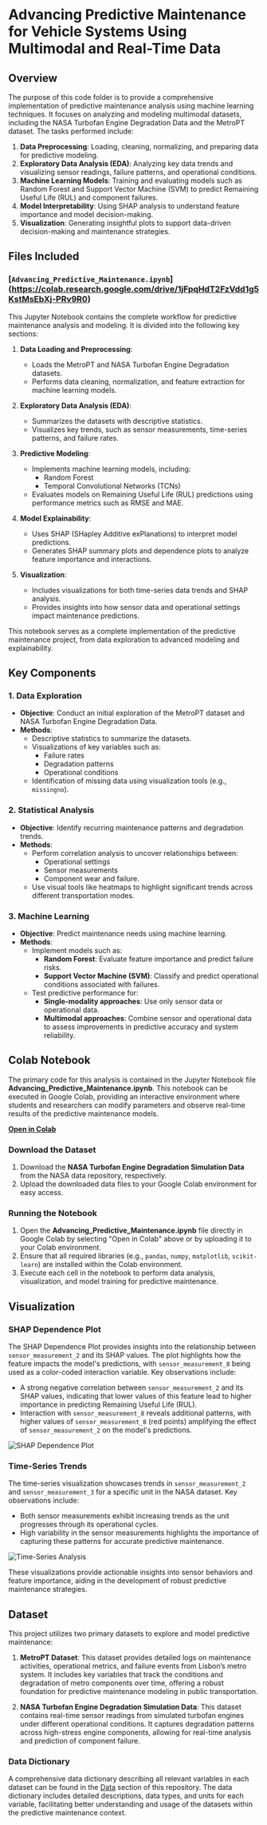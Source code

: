 # Advancing Predictive Maintenance for Vehicle Systems Using Multimodal and Real-Time Data

## Overview
The purpose of this code folder is to provide a comprehensive implementation of predictive maintenance analysis using machine learning techniques. It focuses on analyzing and modeling multimodal datasets, including the NASA Turbofan Engine Degradation Data and the MetroPT dataset. The tasks performed include:

1. **Data Preprocessing**: Loading, cleaning, normalizing, and preparing data for predictive modeling.
2. **Exploratory Data Analysis (EDA)**: Analyzing key data trends and visualizing sensor readings, failure patterns, and operational conditions.
3. **Machine Learning Models**: Training and evaluating models such as Random Forest and Support Vector Machine (SVM) to predict Remaining Useful Life (RUL) and component failures.
4. **Model Interpretability**: Using SHAP analysis to understand feature importance and model decision-making.
5. **Visualization**: Generating insightful plots to support data-driven decision-making and maintenance strategies.

## Files Included

### **[`Advancing_Predictive_Maintenance.ipynb`]**(https://colab.research.google.com/drive/1jFpqHdT2FzVdd1g5KstMsEbXj-PRv9R0)
This Jupyter Notebook contains the complete workflow for predictive maintenance analysis and modeling. It is divided into the following key sections:

1. **Data Loading and Preprocessing**:
   - Loads the MetroPT and NASA Turbofan Engine Degradation datasets.
   - Performs data cleaning, normalization, and feature extraction for machine learning models.

2. **Exploratory Data Analysis (EDA)**:
   - Summarizes the datasets with descriptive statistics.
   - Visualizes key trends, such as sensor measurements, time-series patterns, and failure rates.

3. **Predictive Modeling**:
   - Implements machine learning models, including:
     - Random Forest
     - Temporal Convolutional Networks (TCNs)
   - Evaluates models on Remaining Useful Life (RUL) predictions using performance metrics such as RMSE and MAE.

4. **Model Explainability**:
   - Uses SHAP (SHapley Additive exPlanations) to interpret model predictions.
   - Generates SHAP summary plots and dependence plots to analyze feature importance and interactions.

5. **Visualization**:
   - Includes visualizations for both time-series data trends and SHAP analysis.
   - Provides insights into how sensor data and operational settings impact maintenance predictions.

This notebook serves as a complete implementation of the predictive maintenance project, from data exploration to advanced modeling and explainability.


## Key Components

### 1. Data Exploration
- **Objective**: Conduct an initial exploration of the MetroPT dataset and NASA Turbofan Engine Degradation Data.
- **Methods**:
  - Descriptive statistics to summarize the datasets.
  - Visualizations of key variables such as:
    - Failure rates
    - Degradation patterns
    - Operational conditions
  - Identification of missing data using visualization tools (e.g., `missingno`).

### 2. Statistical Analysis
- **Objective**: Identify recurring maintenance patterns and degradation trends.
- **Methods**:
  - Perform correlation analysis to uncover relationships between:
    - Operational settings
    - Sensor measurements
    - Component wear and failure.
  - Use visual tools like heatmaps to highlight significant trends across different transportation modes.

### 3. Machine Learning
- **Objective**: Predict maintenance needs using machine learning.
- **Methods**:
  - Implement models such as:
    - **Random Forest**: Evaluate feature importance and predict failure risks.
    - **Support Vector Machine (SVM)**: Classify and predict operational conditions associated with failures.
  - Test predictive performance for:
    - **Single-modality approaches**: Use only sensor data or operational data.
    - **Multimodal approaches**: Combine sensor and operational data to assess improvements in predictive accuracy and system reliability.


## Colab Notebook

The primary code for this analysis is contained in the Jupyter Notebook file **Advancing_Predictive_Maintenance.ipynb**. This notebook can be executed in Google Colab, providing an interactive environment where students and researchers can modify parameters and observe real-time results of the predictive maintenance models.

[**Open in Colab**](https://colab.research.google.com/drive/1jFpqHdT2FzVdd1g5KstMsEbXj-PRv9R0)

### Download the Dataset

1. Download the **NASA Turbofan Engine Degradation Simulation Data** from the NASA data repository, respectively.
2. Upload the downloaded data files to your Google Colab environment for easy access.

### Running the Notebook

1. Open the **Advancing_Predictive_Maintenance.ipynb** file directly in Google Colab by selecting "Open in Colab" above or by uploading it to your Colab environment.
2. Ensure that all required libraries (e.g., `pandas`, `numpy`, `matplotlib`, `scikit-learn`) are installed within the Colab environment.
3. Execute each cell in the notebook to perform data analysis, visualization, and model training for predictive maintenance.

## Visualization

### SHAP Dependence Plot
The SHAP Dependence Plot provides insights into the relationship between `sensor_measurement_2` and its SHAP values. The plot highlights how the feature impacts the model's predictions, with `sensor_measurement_8` being used as a color-coded interaction variable. Key observations include:
- A strong negative correlation between `sensor_measurement_2` and its SHAP values, indicating that lower values of this feature lead to higher importance in predicting Remaining Useful Life (RUL).
- Interaction with `sensor_measurement_8` reveals additional patterns, with higher values of `sensor_measurement_8` (red points) amplifying the effect of `sensor_measurement_2` on the model's predictions.

![SHAP Dependence Plot](https://github.com/STATS201-DKU-Autumn2024/Week5_Tangxu/blob/main/Code/SHAP.png)

### Time-Series Trends
The time-series visualization showcases trends in `sensor_measurement_2` and `sensor_measurement_3` for a specific unit in the NASA dataset. Key observations include:
- Both sensor measurements exhibit increasing trends as the unit progresses through its operational cycles.
- High variability in the sensor measurements highlights the importance of capturing these patterns for accurate predictive maintenance.

![Time-Series Analysis](https://github.com/STATS201-DKU-Autumn2024/Week5_Tangxu/blob/main/Code/Time-Series%20Analysis.png)

These visualizations provide actionable insights into sensor behaviors and feature importance, aiding in the development of robust predictive maintenance strategies.


## Dataset

This project utilizes two primary datasets to explore and model predictive maintenance:

1. **MetroPT Dataset**: This dataset provides detailed logs on maintenance activities, operational metrics, and failure events from Lisbon’s metro system. It includes key variables that track the conditions and degradation of metro components over time, offering a robust foundation for predictive maintenance modeling in public transportation.

2. **NASA Turbofan Engine Degradation Simulation Data**: This dataset contains real-time sensor readings from simulated turbofan engines under different operational conditions. It captures degradation patterns across high-stress engine components, allowing for real-time analysis and prediction of component failure.

### Data Dictionary
A comprehensive data dictionary describing all relevant variables in each dataset can be found in the [Data](https://github.com/STATS201-DKU-Autumn2024/Week5_Tangxu/tree/main/Data) section of this repository. The data dictionary includes detailed descriptions, data types, and units for each variable, facilitating better understanding and usage of the datasets within the predictive maintenance context.
